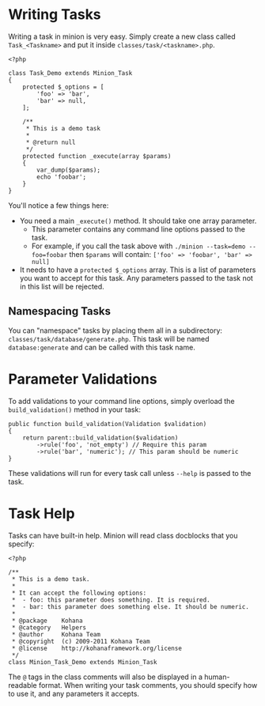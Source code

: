 # Writing Tasks

Writing a task in minion is very easy. Simply create a new class called `Task_<Taskname>` and put it inside `classes/task/<taskname>.php`.

    <?php

    class Task_Demo extends Minion_Task
    {
        protected $_options = [
            'foo' => 'bar',
            'bar' => null,
        ];

        /**
         * This is a demo task
         *
         * @return null
         */
        protected function _execute(array $params)
        {
            var_dump($params);
            echo 'foobar';
        }
    }

You'll notice a few things here:

 - You need a main `_execute()` method. It should take one array parameter.
   - This parameter contains any command line options passed to the task.
   - For example, if you call the task above with `./minion --task=demo --foo=foobar` then `$params` will contain: `['foo' => 'foobar', 'bar' => null]`
 - It needs to have a `protected $_options` array. This is a list of parameters you want to accept for this task. Any parameters passed to the task not in this list will be rejected.

## Namespacing Tasks

You can "namespace" tasks by placing them all in a subdirectory: `classes/task/database/generate.php`. This task will be named `database:generate` and can be called with this task name.

# Parameter Validations

To add validations to your command line options, simply overload the `build_validation()` method in your task:

    public function build_validation(Validation $validation)
    {
        return parent::build_validation($validation)
            ->rule('foo', 'not_empty') // Require this param
            ->rule('bar', 'numeric'); // This param should be numeric
    }

These validations will run for every task call unless `--help` is passed to the task.

# Task Help

Tasks can have built-in help. Minion will read class docblocks that you specify:

    <?php

    /**
     * This is a demo task.
     *
     * It can accept the following options:
     *  - foo: this parameter does something. It is required.
     *  - bar: this parameter does something else. It should be numeric.
     *
     * @package    Kohana
     * @category   Helpers
     * @author     Kohana Team
     * @copyright  (c) 2009-2011 Kohana Team
     * @license    http://kohanaframework.org/license
     */
    class Minion_Task_Demo extends Minion_Task

The `@` tags in the class comments will also be displayed in a human-readable format. When writing your task comments, you should specify how to use it, and any parameters it accepts.
